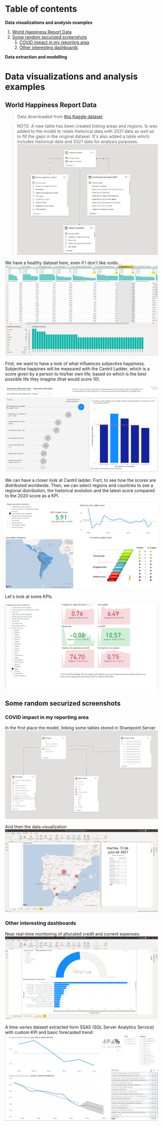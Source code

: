 # Table of contents
**Data visualizations and analysis examples**
1. [World Happiness Report Data](#World-Happiness-Report-Data)
2. [Some random securized screenshots](#Some-random-securized-screenshots)
    1. [COVID impact in my reporting area](#COVID-impact-in-my-reporting-area)
    2. [Other interesting dashboards](#Other-interesting-dashboards)

**Data extraction and modelling**


# Data visualizations and analysis examples
## World Happiness Report Data

> Data downloaded from [this Kaggle dataset](https://www.kaggle.com/ajaypalsinghlo/world-happiness-report-2021)

>NOTE: A new table has been created linking areas and regions. Is was added to the model to relate historical data with 2021 data as well as to fill the gaps in the original dataset.
>It's also added a table which includes historical data and 2021 data for analysis purposes.
>![Data Model](https://github.com/jaume-rsl/Portfolio/blob/44fcd45e2b22d2e78d0a5d8a126fe2da39ee98e8/Power%20BI/19%20-%20Happiness%20report%20-%20Model.JPG)

We have a healthy dataset here, even if I don't like voids...
![Data Health](https://github.com/jaume-rsl/Portfolio/blob/8b5ada711d3bb4633ce11f3a38e28575baa5d08d/Power%20BI/18%20-%20Dataset%20Health.jpg)

First, we want to have a look of what influences subjective happiness. Subjective happines will be measured with the Cantril Ladder, which is a score given by a person to his/her own life, based on which is the best possible life they imagine (that would score 10).

![Component factors of Life Ladder](https://github.com/jaume-rsl/Portfolio/blob/e1a3bee8e8d23776d25214339cc1d313d759e0ea/Power%20BI/10%20-%20Happiness%20report%20-%20Component%20factors%20of%20Life%20Ladder.JPG)

We can have a closer look at Cantril ladder. Fisrt, to see how the scores are distributed worldwide. Then, we can select regions and countries to see a regional distribution, the historical evolution and the latest score compared to the 2020 score as a KPI.

![Life Ladder](https://github.com/jaume-rsl/Portfolio/blob/44fcd45e2b22d2e78d0a5d8a126fe2da39ee98e8/Power%20BI/11%20-%20Happiness%20report%20-%20Cantril%20Ladder.JPG)

Let's look at some KPIs

![KPIs](https://github.com/jaume-rsl/Portfolio/blob/6db2b744645a68ee3ff0dd26e32bde66bf8fbc74/Power%20BI/12%20-%20Happiness%20report%20-%20KPIs.JPG)

## Some random securized screenshots
### COVID impact in my reporting area

In the first place the model, linking some tables stored in Sharepoint Server
![COVID Model](https://github.com/jaume-rsl/Portfolio/blob/84ed9b8a345c81babc9a3795a6f473313981805c/Power%20BI/08%20-%20COVID%20-%20Modelo%20-%20SEC.jpg)

And then the data visualization
![COVID Map](https://github.com/jaume-rsl/Portfolio/blob/84ed9b8a345c81babc9a3795a6f473313981805c/Power%20BI/07%20-%20COVID%20-%20Mapa%20-%20SEC.jpg)

### Other interesting dashboards
Near real-time monitoring of allocated credit and current expenses:
![Creditos](https://github.com/jaume-rsl/Portfolio/blob/84ed9b8a345c81babc9a3795a6f473313981805c/Power%20BI/06%20-%20CREDITOS%20-%20SEC.jpeg)

A time-series dataset extracted form SSAS (SQL Server Analytics Service) with custom KPI and basic forecasted trend:
![Trend](https://github.com/jaume-rsl/Portfolio/blob/84ed9b8a345c81babc9a3795a6f473313981805c/Power%20BI/09%20-%20Bulk%20data%20time%20series,%20KPI%20and%20trend.jpg)
